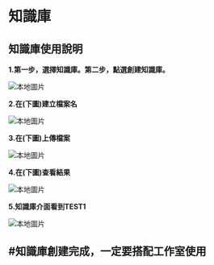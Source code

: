 # 知識庫
## 知識庫使用說明
**1.第一步，選擇知識庫。第二步，點選創建知識庫。**

![本地圖片](.images\FIRST.png "本地圖片示例")

**2.在(下圖)建立檔案名**

![本地圖片](.images\SECOND.png "本地圖片示例")

**3.在(下圖)上傳檔案**

![本地圖片](.images\THIRD.png "本地圖片示例")

**4.在(下圖)查看結果**

![本地圖片](.images\FORTH.png "本地圖片示例")

**5.知識庫介面看到TEST1**

![本地圖片](.images\FIFTH.png "本地圖片示例")



## #知識庫創建完成，一定要搭配工作室使用